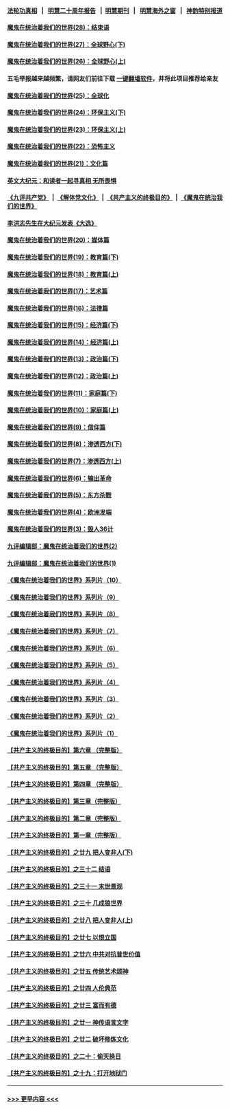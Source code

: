 #### [法轮功真相](https://github.com/gfw-breaker/truth/blob/master/README.md?t=0) &nbsp;&nbsp;|&nbsp;&nbsp; [明慧二十周年报告](https://github.com/gfw-breaker/mh-reports/blob/master/README.md?t=0) &nbsp;&nbsp;|&nbsp;&nbsp;[明慧期刊](https://github.com/gfw-breaker/mh-qikan) &nbsp;&nbsp;|&nbsp;&nbsp; [明慧海外之窗](https://github.com/gfw-breaker/mh-news/blob/master/README.md?t=0) &nbsp;&nbsp;|&nbsp;&nbsp; [神韵特别报道](https://github.com/gfw-breaker/mh-news/blob/master/shenyun.md?t=0)
#### [魔鬼在统治着我们的世界(28)：结束语](../pages/nsc422/n10936246.md?t=06262351) 
#### [魔鬼在统治着我们的世界(27)：全球野心(下)](../pages/nsc422/n10928319.md?t=06262351) 
#### [魔鬼在统治着我们的世界(26)：全球野心(上)](../pages/nsc422/n10900318.md?t=06262351) 
#### 五毛举报越来越频繁，请网友们前往下载 [一键翻墙软件](https://github.com/gfw-breaker/ssr-accounts)，并将此项目推荐给亲友
#### [魔鬼在统治着我们的世界(25)：全球化](../pages/nsc422/n10788205.md?t=06262351) 
#### [魔鬼在统治着我们的世界(24)：环保主义(下)](../pages/nsc422/n10695307.md?t=06262351) 
#### [魔鬼在统治着我们的世界(23)：环保主义(上)](../pages/nsc422/n10688613.md?t=06262351) 
#### [魔鬼在统治着我们的世界(22)：恐怖主义](../pages/nsc422/n10614727.md?t=06262351) 
#### [魔鬼在统治着我们的世界(21)：文化篇](../pages/nsc422/n10597706.md?t=06262351) 
#### [英文大纪元：和读者一起寻真相 无所畏惧](../pages/nsc422/n12542027.md?t=06262351) 
#### [《九评共产党》](https://github.com/begood0513/9ping.md/blob/master/README.md) &nbsp;|&nbsp; [《解体党文化》](../../../../jtdwh.md/blob/master/README.md)  &nbsp;|&nbsp; [《共产主义的终极目的》](../../../../gczydzjmd.md/blob/master/README.md) &nbsp;|&nbsp; [《魔鬼在统治我们的世界》](../../../../mgztzwmdsj.md/blob/master/README.md) 
#### [李洪志先生在大纪元发表《大选》](../pages/nsc422/n12534746.md?t=06262351) 
#### [魔鬼在统治着我们的世界(20)：媒体篇](../pages/nsc422/n10586579.md?t=06262351) 
#### [魔鬼在统治着我们的世界(19)：教育篇(下)](../pages/nsc422/n10564808.md?t=06262351) 
#### [魔鬼在统治着我们的世界(18)：教育篇(上)](../pages/nsc422/n10526970.md?t=06262351) 
#### [魔鬼在统治着我们的世界(17)：艺术篇](../pages/nsc422/n10499093.md?t=06262351) 
#### [魔鬼在统治着我们的世界(16)：法律篇](../pages/nsc422/n10485969.md?t=06262351) 
#### [魔鬼在统治着我们的世界(15)：经济篇(下)](../pages/nsc422/n10469975.md?t=06262351) 
#### [魔鬼在统治着我们的世界(14)：经济篇(上)](../pages/nsc422/n10457370.md?t=06262351) 
#### [魔鬼在统治着我们的世界(13)：政治篇(下)](../pages/nsc422/n10448270.md?t=06262351) 
#### [魔鬼在统治着我们的世界(12)：政治篇(上)](../pages/nsc422/n10444576.md?t=06262351) 
#### [魔鬼在统治着我们的世界(11)：家庭篇(下)](../pages/nsc422/n10440961.md?t=06262351) 
#### [魔鬼在统治着我们的世界(10)：家庭篇(上)](../pages/nsc422/n10435448.md?t=06262351) 
#### [魔鬼在统治着我们的世界(9)：信仰篇](../pages/nsc422/n10432159.md?t=06262351) 
#### [魔鬼在统治着我们的世界(8)：渗透西方(下)](../pages/nsc422/n10429603.md?t=06262351) 
#### [魔鬼在统治着我们的世界(7)：渗透西方(上)](../pages/nsc422/n10426013.md?t=06262351) 
#### [魔鬼在统治着我们的世界(6)：输出革命](../pages/nsc422/n10421536.md?t=06262351) 
#### [魔鬼在统治着我们的世界(5)：东方杀戮](../pages/nsc422/n10417707.md?t=06262351) 
#### [魔鬼在统治着我们的世界(4)：欧洲发端](../pages/nsc422/n10414890.md?t=06262351) 
#### [魔鬼在统治着我们的世界(3)：毁人36计](../pages/nsc422/n10411583.md?t=06262351) 
#### [九评编辑部：魔鬼在统治着我们的世界(2)](../pages/nsc422/n10410036.md?t=06262351) 
#### [九评编辑部：魔鬼在统治着我们的世界(1)](../pages/nsc422/n10406825.md?t=06262351) 
#### [《魔鬼在统治着我们的世界》系列片（10）](../pages/nsc422/n12292670.md?t=06262351) 
#### [《魔鬼在统治着我们的世界》系列片（9）](../pages/nsc422/n12290859.md?t=06262351) 
#### [《魔鬼在统治着我们的世界》系列片（8）](../pages/nsc422/n12287445.md?t=06262351) 
#### [《魔鬼在统治着我们的世界》系列片（7）](../pages/nsc422/n12283425.md?t=06262351) 
#### [《魔鬼在统治着我们的世界》系列片（6）](../pages/nsc422/n12282314.md?t=06262351) 
#### [《魔鬼在统治着我们的世界》系列片（5）](../pages/nsc422/n12281419.md?t=06262351) 
#### [《魔鬼在统治着我们的世界》系列片（4）](../pages/nsc422/n12274024.md?t=06262351) 
#### [《魔鬼在统治着我们的世界》系列片（3）](../pages/nsc422/n12271322.md?t=06262351) 
#### [《魔鬼在统治着我们的世界》系列片（2）](../pages/nsc422/n12269049.md?t=06262351) 
#### [《魔鬼在统治着我们的世界》系列片（1）](../pages/nsc422/n12267575.md?t=06262351) 
#### [【共产主义的终极目的】第六章 （完整版）](../pages/nsc422/n11428913.md?t=06262351) 
#### [【共产主义的终极目的】第五章 （完整版）](../pages/nsc422/n11428912.md?t=06262351) 
#### [【共产主义的终极目的】第四章 （完整版）](../pages/nsc422/n11428907.md?t=06262351) 
#### [【共产主义的终极目的】第三章（完整版）](../pages/nsc422/n11428848.md?t=06262351) 
#### [【共产主义的终极目的】第二章（完整版）](../pages/nsc422/n11428831.md?t=06262351) 
#### [【共产主义的终极目的】第一章（完整版）](../pages/nsc422/n11417651.md?t=06262351) 
#### [【共产主义的终极目的】之廿九 把人变非人(下)](../pages/nsc422/n11344140.md?t=06262351) 
#### [【共产主义的终极目的】之三十二 结语](../pages/nsc422/n11360535.md?t=06262351) 
#### [【共产主义的终极目的】之三十一 末世景观](../pages/nsc422/n11351129.md?t=06262351) 
#### [【共产主义的终极目的】之三十 几成狼世界](../pages/nsc422/n11348280.md?t=06262351) 
#### [【共产主义的终极目的】之廿八 把人变非人(上)](../pages/nsc422/n11340492.md?t=06262351) 
#### [【共产主义的终极目的】之廿七 以恨立国](../pages/nsc422/n11336944.md?t=06262351) 
#### [【共产主义的终极目的】之廿六 中共对抗普世价值](../pages/nsc422/n11324785.md?t=06262351) 
#### [【共产主义的终极目的】之廿五 传统艺术颂神](../pages/nsc422/n11296396.md?t=06262351) 
#### [【共产主义的终极目的】之廿四 人伦典范](../pages/nsc422/n11296397.md?t=06262351) 
#### [【共产主义的终极目的】之廿三 富而有德](../pages/nsc422/n11283598.md?t=06262351) 
#### [【共产主义的终极目的】之廿一 神传语言文字](../pages/nsc422/n11263265.md?t=06262351) 
#### [【共产主义的终极目的】之廿二 破坏修炼文化](../pages/nsc422/n11245728.md?t=06262351) 
#### [【共产主义的终极目的】之二十：偷天换日](../pages/nsc422/n11238846.md?t=06262351) 
#### [【共产主义的终极目的】之十九：打开地狱门](../pages/nsc422/n11206376.md?t=06262351) 

----
#### [ >>> 更早内容 <<< ](../indexes/nsc422-earlier.md)
